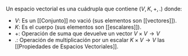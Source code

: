 Un espacio vectorial es una cuádrupla que contiene  $(V, K,+,.)$ donde:
- $V$: Es un [[Conjunto]] no vació (sus elementos son [[vectores]]).
- $K$: Es el cuerpo (sus elementos son [[escalares]]).
- +: Operación de suma que devuelve un vector $V \times V \rightarrow V$
- .: Operación de multiplicación por un escalar $K \times V \rightarrow V$
las [[Propiedades de Espacios Vectoriales]].